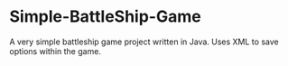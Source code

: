 # Simple-BattleShip-Game
A very simple battleship game project written in Java. Uses XML to save options within the game.
